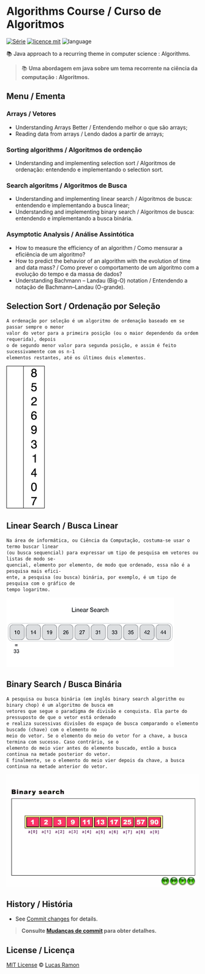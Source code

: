 # Algorithms Course / Curso de Algoritmos
[![Série](https://img.shields.io/badge/lramon2001-Algorithms-orange)](https://github.com/lramon2001/EstruturaDeDadosEalgoritmos)
[![licence mit](https://img.shields.io/badge/licence-MIT-blue.svg)](https://github.com/lramon2001/EstruturaDeDadosEalgoritmos/blob/main/LICENSE)
![language](https://img.shields.io/badge/java-only-yellow)

:books: Java approach to a recurring theme in computer science : Algorithms. 
> :books: **Uma abordagem em java sobre um tema recorrente na ciência da computação : Algoritmos.**

## Menu / Ementa
### Arrays / Vetores
- Understanding Arrays Better / Entendendo melhor o que são arrays;
- Reading data from arrays / Lendo dados a partir de arrays;
###  Sorting algorithms / Algoritmos de ordenção
- Understanding and implementing selection sort / Algoritmos de ordenação: entendendo e implementando o selection sort.
### Search algoritms / Algoritmos de Busca
- Understanding and implementing linear search / Algoritmos de busca: entendendo e implementando a busca linear;
- Understanding and implementing binary search / Algoritmos de busca: entendendo e implementando a busca binária.
### Asymptotic Analysis / Análise Assintótica
- How to measure the efficiency of an algorithm / Como mensurar a eficiência de um algoritmo?
- How to predict the behavior of an algorithm with the evolution of time and data mass? / Como prever o comportamento de um algoritmo com a evolução do tempo e da massa de dados?
- Understanding Bachmann – Landau (Big-O) notation / Entendendo a notação de Bachmann–Landau (O-grande).
## Selection Sort / Ordenação por Seleção
```
A ordenação por seleção é um algoritmo de ordenação baseado em se passar sempre o menor
valor do vetor para a primeira posição (ou o maior dependendo da ordem requerida), depois
o de segundo menor valor para segunda posição, e assim é feito sucessivamente com os n-1
elementos restantes, até os últimos dois elementos.
```
![Selection Sort](https://github.com/lramon2001/Algoritmos/blob/main/Selection-Sort-Animation.gif)
## Linear Search / Busca Linear
```
Na área de informática, ou Ciência da Computação, costuma-se usar o termo buscar linear 
(ou busca sequencial) para expressar um tipo de pesquisa em vetores ou listas de modo se-
quencial, elemento por elemento, de modo que ordenado, essa não é a pesquisa mais efici-
ente, a pesquisa (ou busca) binária, por exemplo, é um tipo de pesquisa com o gráfico de 
tempo logaritmo.
```
![Linear Search](https://github.com/lramon2001/Algoritmos/blob/main/linear_search.gif)
## Binary Search / Busca Binária
```
A pesquisa ou busca binária (em inglês binary search algorithm ou binary chop) é um algoritmo de busca em 
vetores que segue o paradigma de divisão e conquista. Ela parte do pressuposto de que o vetor está ordenado 
e realiza sucessivas divisões do espaço de busca comparando o elemento buscado (chave) com o elemento no 
meio do vetor. Se o elemento do meio do vetor for a chave, a busca termina com sucesso. Caso contrário, se o 
elemento do meio vier antes do elemento buscado, então a busca continua na metade posterior do vetor. 
E finalmente, se o elemento do meio vier depois da chave, a busca continua na metade anterior do vetor.

```
![Binary Search](https://github.com/lramon2001/Algoritmos/blob/main/binary-search.gif)
## History / História
- See [Commit changes](https://github.com/lramon2001/Algoritmos/pulse) for details.

> **Consulte [Mudanças de commit](https://github.com/lramon2001/Algoritmos/pulse) para obter detalhes.**

## License / Licença

[MIT License](https://github.com/lramon2001/INMTE/blob/main/LICENSE) © [Lucas Ramon](https://github.com/lramon2001)
